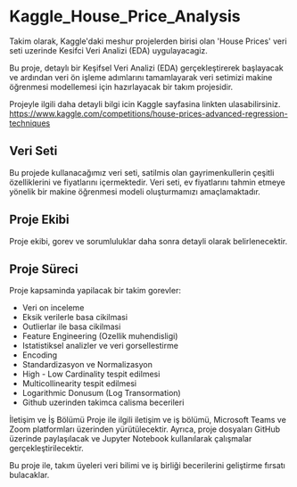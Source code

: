 # Kaggle_House_Price_Analysis
Takim olarak, Kaggle'daki meshur projelerden birisi olan 'House Prices' veri seti uzerinde Kesifci Veri Analizi (EDA) uygulayacagiz. 

Bu proje, detaylı bir Keşifsel Veri Analizi (EDA) gerçekleştirerek başlayacak ve ardından veri ön işleme adımlarını tamamlayarak veri setimizi makine öğrenmesi modellemesi için hazırlayacak bir takım projesidir.

Projeyle ilgili daha detayli bilgi icin Kaggle sayfasina linkten ulasabilirsiniz. https://www.kaggle.com/competitions/house-prices-advanced-regression-techniques 

## Veri Seti
Bu projede kullanacağımız veri seti, satilmis olan gayrimenkullerin çeşitli özelliklerini ve fiyatlarını içermektedir. Veri seti, ev fiyatlarını tahmin etmeye yönelik bir makine öğrenmesi modeli oluşturmamızı amaçlamaktadır.

## Proje Ekibi
Proje ekibi, gorev ve sorumluluklar daha sonra detayli olarak belirlenecektir.

## Proje Süreci

Proje kapsaminda yapilacak bir takim gorevler:
- Veri on inceleme
- Eksik verilerle basa cikilmasi
- Outlierlar ile basa cikilmasi
- Feature Engineering (Ozellik muhendisligi)
- Istatistiksel analizler ve veri gorsellestirme
- Encoding
- Standardizasyon ve Normalizasyon
- High - Low Cardinality tespit edilmesi
- Multicollinearity tespit edilmesi
- Logarithmic Donusum (Log Transormation)
- Github uzerinden takimca calisma becerileri


İletişim ve İş Bölümü
Proje ile ilgili iletişim ve iş bölümü, Microsoft Teams ve Zoom platformları üzerinden yürütülecektir. Ayrıca, proje dosyaları GitHub üzerinde paylaşılacak ve Jupyter Notebook kullanılarak çalışmalar gerçekleştirilecektir.

Bu proje ile, takım üyeleri veri bilimi ve iş birliği becerilerini geliştirme fırsatı bulacaklar.
